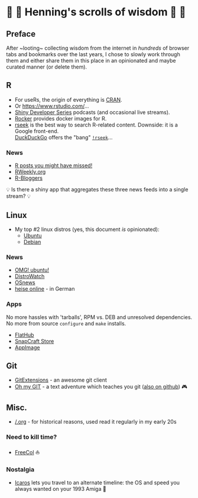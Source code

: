 # 📜 📜 Henning's scrolls of wisdom 📜 📜
## Preface
After ~looting~ collecting wisdom from the internet in *hundreds* of browser tabs and bookmarks over the last years, I chose to slowly work through them and either share them in this place in an opinionated and maybe curated manner (or delete them).

## R

* For useRs, the origin of everything is [CRAN](https://cran.r-project.org/).
* Or https://www.rstudio.com/...
* [Shiny Developer Series](https://shinydevseries.com/) podcasts (and occasional live streams).
* [Rocker](https://www.rocker-project.org/) provides docker images for R.
* [rseek](https://rseek.org/) is the best way to search R-related content. Downside: it is a Google front-end. \
  [DuckDuckGo](https://duckduckgo.com/) offers the "bang" [`!rseek`](https://duckduckgo.com/bang?q=rseek)...


### News

* [R posts you might have missed!](https://twitter.com/icymi_r)
* [RWeekly.org](https://rweekly.org/live)
* [R-Bloggers](https://www.r-bloggers.com/)

💡 Is there a shiny app that aggregates these three news feeds into a single stream? 💡

## Linux

* My top #2 linux distros (yes, this document *is* opinionated):
  * [Ubuntu](https://ubuntu.com/)
  * [Debian](https://www.debian.org/)

### News

* [OMG! ubuntu!](https://www.omgubuntu.co.uk/)
* [DistroWatch](https://distrowatch.com/)
* [OSnews](https://www.osnews.com/)
* [heise online](https://www.heise.de/thema/Linux-und-Open-Source) - in German

### Apps

No more hassles with 'tarballs', RPM vs. DEB and unresolved dependencies.
No more from source `configure` and `make` installs.

* [FlatHub](https://flathub.org/)
* [SnapCraft Store](https://snapcraft.io/store)
* [AppImage](https://appimage.org/)



## Git

* [GitExtensions](https://gitextensions.github.io/) - an awesome git client
* [Oh my GIT](https://ohmygit.org/) - a text adventure which teaches you git ([also on github](https://github.com/git-learning-game/oh-my-git)) 🎮

## Misc.

* [/.org](https://slashdot.org/) - for historical reasons, used read it regularly in my early 20s

### Need to kill time?
* [FreeCol](https://github.com/FreeCol/freecol) ⛵

### Nostalgia
* [Icaros](https://vmwaros.blogspot.com/p/download.html) lets you travel to an alternate timeline: the OS and speed you always wanted on your 1993 Amiga 🙂
